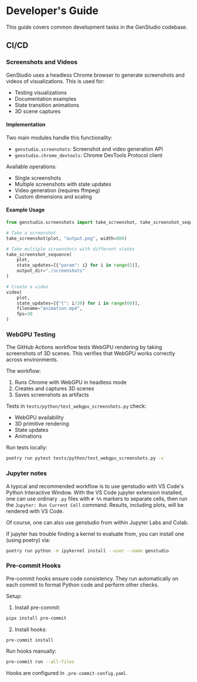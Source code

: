 # Developer's Guide

This guide covers common development tasks in the GenStudio codebase.

## CI/CD

### Screenshots and Videos

GenStudio uses a headless Chrome browser to generate screenshots and videos of visualizations. This is used for:

- Testing visualizations
- Documentation examples
- State transition animations
- 3D scene captures

#### Implementation

Two main modules handle this functionality:

- `genstudio.screenshots`: Screenshot and video generation API
- `genstudio.chrome_devtools`: Chrome DevTools Protocol client

Available operations:
- Single screenshots
- Multiple screenshots with state updates
- Video generation (requires ffmpeg)
- Custom dimensions and scaling

#### Example Usage

```python
from genstudio.screenshots import take_screenshot, take_screenshot_sequence, video

# Take a screenshot
take_screenshot(plot, "output.png", width=800)

# Take multiple screenshots with different states
take_screenshot_sequence(
    plot,
    state_updates=[{"param": i} for i in range(5)],
    output_dir="./screenshots"
)

# Create a video
video(
    plot,
    state_updates=[{"t": i/30} for i in range(60)],
    filename="animation.mp4",
    fps=30
)
```

### WebGPU Testing

The GitHub Actions workflow tests WebGPU rendering by taking screenshots of 3D scenes. This verifies that WebGPU works correctly across environments.

The workflow:
1. Runs Chrome with WebGPU in headless mode
2. Creates and captures 3D scenes
3. Saves screenshots as artifacts

Tests in `tests/python/test_webgpu_screenshots.py` check:
- WebGPU availability
- 3D primitive rendering
- State updates
- Animations

Run tests locally:

```bash
poetry run pytest tests/python/test_webgpu_screenshots.py -v
```

### Jupyter notes

A typical and recommended workflow is to use genstudio with VS Code's Python Interactive Window. With the VS Code jupyter extension installed, one can use ordinary `.py` files with `# %%` markers to separate cells, then run the `Jupyter: Run Current Cell` command. Results, including plots, will be rendered with VS Code.

Of course, one can also use genstudio from within Jupyter Labs and Colab.

If jupyter has trouble finding a kernel to evaluate from, you can install one (using poetry) via:

```bash
poetry run python -m ipykernel install --user --name genstudio
```

### Pre-commit Hooks

Pre-commit hooks ensure code consistency. They run automatically on each commit to format Python code and perform other checks.

Setup:

1. Install pre-commit:
```bash
pipx install pre-commit
```

2. Install hooks:
```bash
pre-commit install
```

Run hooks manually:
```bash
pre-commit run --all-files
```

Hooks are configured in `.pre-commit-config.yaml`.
